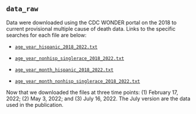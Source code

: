 ## `data_raw`

Data were downloaded using the CDC WONDER portal on the 2018 to current provisional multiple cause of death data. Links to the specific searches for each file are below:

- [`age_year_hispanic_2018_2022.txt`](https://wonder.cdc.gov/controller/saved/D176/D289F635)
- [`age_year_nonhisp_singlerace_2018_2022.txt`](https://wonder.cdc.gov/controller/saved/D176/D289F636)

- [`age_year_month_hispanic_2018_2022.txt`](https://wonder.cdc.gov/controller/saved/D176/D289F637)
- [`age_year_month_nonhisp_singlerace_2018_2022.txt`](https://wonder.cdc.gov/controller/saved/D176/D289F638)

Now that we downloaded the files at three time points: (1) February 17, 2022; (2) May 3, 2022; and (3) July 16, 2022. The July version are the data used in the publication. 